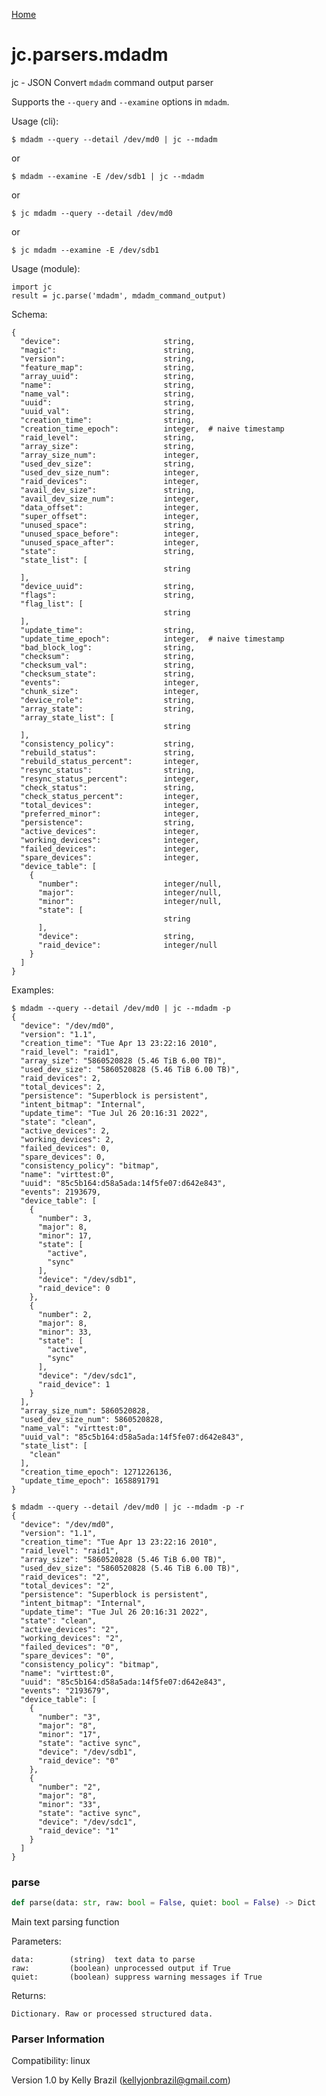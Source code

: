 [Home](https://kellyjonbrazil.github.io/jc/)
<a id="jc.parsers.mdadm"></a>

# jc.parsers.mdadm

jc - JSON Convert `mdadm` command output parser

Supports the `--query` and `--examine` options in `mdadm`.

Usage (cli):

    $ mdadm --query --detail /dev/md0 | jc --mdadm

or

    $ mdadm --examine -E /dev/sdb1 | jc --mdadm

or

    $ jc mdadm --query --detail /dev/md0

or

    $ jc mdadm --examine -E /dev/sdb1

Usage (module):

    import jc
    result = jc.parse('mdadm', mdadm_command_output)

Schema:

    {
      "device":                       string,
      "magic":                        string,
      "version":                      string,
      "feature_map":                  string,
      "array_uuid":                   string,
      "name":                         string,
      "name_val":                     string,
      "uuid":                         string,
      "uuid_val":                     string,
      "creation_time":                string,
      "creation_time_epoch":          integer,  # naive timestamp
      "raid_level":                   string,
      "array_size":                   string,
      "array_size_num":               integer,
      "used_dev_size":                string,
      "used_dev_size_num":            integer,
      "raid_devices":                 integer,
      "avail_dev_size":               string,
      "avail_dev_size_num":           integer,
      "data_offset":                  integer,
      "super_offset":                 integer,
      "unused_space":                 string,
      "unused_space_before":          integer,
      "unused_space_after":           integer,
      "state":                        string,
      "state_list": [
                                      string
      ],
      "device_uuid":                  string,
      "flags":                        string,
      "flag_list": [
                                      string
      ],
      "update_time":                  string,
      "update_time_epoch":            integer,  # naive timestamp
      "bad_block_log":                string,
      "checksum":                     string,
      "checksum_val":                 string,
      "checksum_state":               string,
      "events":                       integer,
      "chunk_size":                   integer,
      "device_role":                  string,
      "array_state":                  string,
      "array_state_list": [
                                      string
      ],
      "consistency_policy":           string,
      "rebuild_status":               string,
      "rebuild_status_percent":       integer,
      "resync_status":                string,
      "resync_status_percent":        integer,
      "check_status":                 string,
      "check_status_percent":         integer,
      "total_devices":                integer,
      "preferred_minor":              integer,
      "persistence":                  string,
      "active_devices":               integer,
      "working_devices":              integer,
      "failed_devices":               integer,
      "spare_devices":                integer,
      "device_table": [
        {
          "number":                   integer/null,
          "major":                    integer/null,
          "minor":                    integer/null,
          "state": [
                                      string
          ],
          "device":                   string,
          "raid_device":              integer/null
        }
      ]
    }

Examples:

    $ mdadm --query --detail /dev/md0 | jc --mdadm -p
    {
      "device": "/dev/md0",
      "version": "1.1",
      "creation_time": "Tue Apr 13 23:22:16 2010",
      "raid_level": "raid1",
      "array_size": "5860520828 (5.46 TiB 6.00 TB)",
      "used_dev_size": "5860520828 (5.46 TiB 6.00 TB)",
      "raid_devices": 2,
      "total_devices": 2,
      "persistence": "Superblock is persistent",
      "intent_bitmap": "Internal",
      "update_time": "Tue Jul 26 20:16:31 2022",
      "state": "clean",
      "active_devices": 2,
      "working_devices": 2,
      "failed_devices": 0,
      "spare_devices": 0,
      "consistency_policy": "bitmap",
      "name": "virttest:0",
      "uuid": "85c5b164:d58a5ada:14f5fe07:d642e843",
      "events": 2193679,
      "device_table": [
        {
          "number": 3,
          "major": 8,
          "minor": 17,
          "state": [
            "active",
            "sync"
          ],
          "device": "/dev/sdb1",
          "raid_device": 0
        },
        {
          "number": 2,
          "major": 8,
          "minor": 33,
          "state": [
            "active",
            "sync"
          ],
          "device": "/dev/sdc1",
          "raid_device": 1
        }
      ],
      "array_size_num": 5860520828,
      "used_dev_size_num": 5860520828,
      "name_val": "virttest:0",
      "uuid_val": "85c5b164:d58a5ada:14f5fe07:d642e843",
      "state_list": [
        "clean"
      ],
      "creation_time_epoch": 1271226136,
      "update_time_epoch": 1658891791
    }

    $ mdadm --query --detail /dev/md0 | jc --mdadm -p -r
    {
      "device": "/dev/md0",
      "version": "1.1",
      "creation_time": "Tue Apr 13 23:22:16 2010",
      "raid_level": "raid1",
      "array_size": "5860520828 (5.46 TiB 6.00 TB)",
      "used_dev_size": "5860520828 (5.46 TiB 6.00 TB)",
      "raid_devices": "2",
      "total_devices": "2",
      "persistence": "Superblock is persistent",
      "intent_bitmap": "Internal",
      "update_time": "Tue Jul 26 20:16:31 2022",
      "state": "clean",
      "active_devices": "2",
      "working_devices": "2",
      "failed_devices": "0",
      "spare_devices": "0",
      "consistency_policy": "bitmap",
      "name": "virttest:0",
      "uuid": "85c5b164:d58a5ada:14f5fe07:d642e843",
      "events": "2193679",
      "device_table": [
        {
          "number": "3",
          "major": "8",
          "minor": "17",
          "state": "active sync",
          "device": "/dev/sdb1",
          "raid_device": "0"
        },
        {
          "number": "2",
          "major": "8",
          "minor": "33",
          "state": "active sync",
          "device": "/dev/sdc1",
          "raid_device": "1"
        }
      ]
    }

<a id="jc.parsers.mdadm.parse"></a>

### parse

```python
def parse(data: str, raw: bool = False, quiet: bool = False) -> Dict
```

Main text parsing function

Parameters:

    data:        (string)  text data to parse
    raw:         (boolean) unprocessed output if True
    quiet:       (boolean) suppress warning messages if True

Returns:

    Dictionary. Raw or processed structured data.

### Parser Information
Compatibility:  linux

Version 1.0 by Kelly Brazil (kellyjonbrazil@gmail.com)
